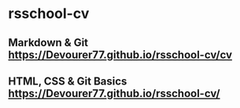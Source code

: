 # rsschool-cv
## Markdown & Git https://Devourer77.github.io/rsschool-cv/cv
## HTML, CSS & Git Basics https://Devourer77.github.io/rsschool-cv/
